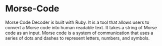 # Morse-Code
Morse Code Decoder is built with Ruby. It is a tool that allows users to convert a Morse code into human readable text. It takes a string of Morse code as an input. Morse code is a system of communication that uses a series of dots and dashes to represent letters, numbers, and symbols.
